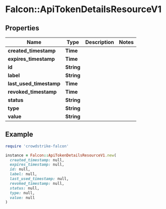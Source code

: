 # Falcon::ApiTokenDetailsResourceV1

## Properties

| Name | Type | Description | Notes |
| ---- | ---- | ----------- | ----- |
| **created_timestamp** | **Time** |  |  |
| **expires_timestamp** | **Time** |  |  |
| **id** | **String** |  |  |
| **label** | **String** |  |  |
| **last_used_timestamp** | **Time** |  |  |
| **revoked_timestamp** | **Time** |  |  |
| **status** | **String** |  |  |
| **type** | **String** |  |  |
| **value** | **String** |  |  |

## Example

```ruby
require 'crowdstrike-falcon'

instance = Falcon::ApiTokenDetailsResourceV1.new(
  created_timestamp: null,
  expires_timestamp: null,
  id: null,
  label: null,
  last_used_timestamp: null,
  revoked_timestamp: null,
  status: null,
  type: null,
  value: null
)
```

